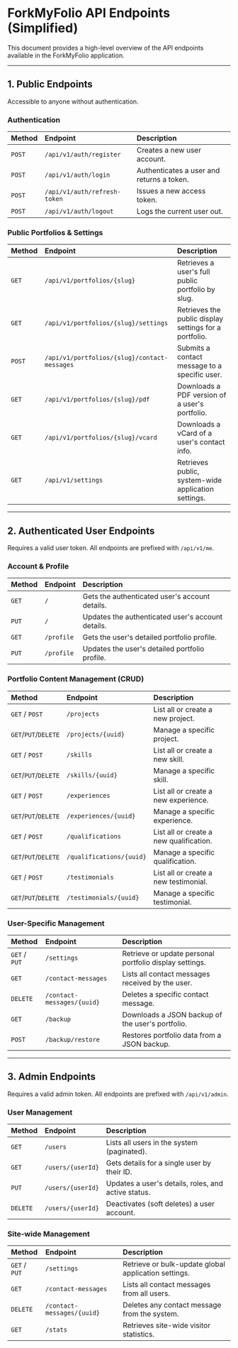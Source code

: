 # ForkMyFolio API Endpoints (Simplified)

This document provides a high-level overview of the API endpoints available in the ForkMyFolio application.

---

## 1. Public Endpoints

Accessible to anyone without authentication.

### Authentication

| Method | Endpoint                     | Description                                |
| :----- | :--------------------------- | :----------------------------------------- |
| `POST` | `/api/v1/auth/register`      | Creates a new user account.                |
| `POST` | `/api/v1/auth/login`         | Authenticates a user and returns a token.  |
| `POST` | `/api/v1/auth/refresh-token` | Issues a new access token.                 |
| `POST` | `/api/v1/auth/logout`        | Logs the current user out.                 |

### Public Portfolios & Settings

| Method | Endpoint                                   | Description                                        |
| :----- | :----------------------------------------- | :------------------------------------------------- |
| `GET`    | `/api/v1/portfolios/{slug}`                | Retrieves a user's full public portfolio by slug.  |
| `GET`    | `/api/v1/portfolios/{slug}/settings`       | Retrieves the public display settings for a portfolio. |
| `POST`   | `/api/v1/portfolios/{slug}/contact-messages` | Submits a contact message to a specific user.      |
| `GET`    | `/api/v1/portfolios/{slug}/pdf`            | Downloads a PDF version of a user's portfolio.     |
| `GET`    | `/api/v1/portfolios/{slug}/vcard`          | Downloads a vCard of a user's contact info.        |
| `GET`    | `/api/v1/settings`                         | Retrieves public, system-wide application settings. |

---

## 2. Authenticated User Endpoints

Requires a valid user token. All endpoints are prefixed with `/api/v1/me`.

### Account & Profile

| Method | Endpoint      | Description                               |
| :----- | :------------ | :---------------------------------------- |
| `GET`    | `/`           | Gets the authenticated user's account details. |
| `PUT`    | `/`           | Updates the authenticated user's account details. |
| `GET`    | `/profile`    | Gets the user's detailed portfolio profile. |
| `PUT`    | `/profile`    | Updates the user's detailed portfolio profile. |

### Portfolio Content Management (CRUD)

| Method           | Endpoint            | Description                               |
| :--------------- | :------------------ | :---------------------------------------- |
| `GET` / `POST`   | `/projects`         | List all or create a new project.         |
| `GET`/`PUT`/`DELETE` | `/projects/{uuid}`  | Manage a specific project.                |
| `GET` / `POST`   | `/skills`           | List all or create a new skill.           |
| `GET`/`PUT`/`DELETE` | `/skills/{uuid}`    | Manage a specific skill.                  |
| `GET` / `POST`   | `/experiences`      | List all or create a new experience.      |
| `GET`/`PUT`/`DELETE` | `/experiences/{uuid}` | Manage a specific experience.             |
| `GET` / `POST`   | `/qualifications`   | List all or create a new qualification.   |
| `GET`/`PUT`/`DELETE` | `/qualifications/{uuid}` | Manage a specific qualification.          |
| `GET` / `POST`   | `/testimonials`     | List all or create a new testimonial.     |
| `GET`/`PUT`/`DELETE` | `/testimonials/{uuid}` | Manage a specific testimonial.            |

### User-Specific Management

| Method   | Endpoint                 | Description                                        |
| :------- | :----------------------- | :------------------------------------------------- |
| `GET` / `PUT`  | `/settings`              | Retrieve or update personal portfolio display settings. |
| `GET`      | `/contact-messages`      | Lists all contact messages received by the user.   |
| `DELETE`   | `/contact-messages/{uuid}` | Deletes a specific contact message.                |
| `GET`      | `/backup`                | Downloads a JSON backup of the user's portfolio.   |
| `POST`     | `/backup/restore`        | Restores portfolio data from a JSON backup.        |

---

## 3. Admin Endpoints

Requires a valid admin token. All endpoints are prefixed with `/api/v1/admin`.

### User Management

| Method   | Endpoint           | Description                                          |
| :------- | :----------------- | :--------------------------------------------------- |
| `GET`      | `/users`           | Lists all users in the system (paginated).           |
| `GET`      | `/users/{userId}`  | Gets details for a single user by their ID.          |
| `PUT`      | `/users/{userId}`  | Updates a user's details, roles, and active status.  |
| `DELETE`   | `/users/{userId}`  | Deactivates (soft deletes) a user account.           |

### Site-wide Management

| Method   | Endpoint                 | Description                                        |
| :------- | :----------------------- | :------------------------------------------------- |
| `GET` / `PUT`  | `/settings`              | Retrieve or bulk-update global application settings. |
| `GET`      | `/contact-messages`      | Lists all contact messages from all users.         |
| `DELETE`   | `/contact-messages/{uuid}` | Deletes any contact message from the system.       |
| `GET`      | `/stats`                 | Retrieves site-wide visitor statistics.            |

